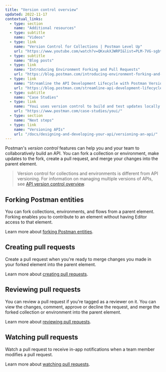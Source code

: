 ```yaml
---
title: "Version control overview"
updated: 2022-11-17
contextual_links:
  - type: section
    name: "Additional resources"
  - type: subtitle
    name: "Videos"
  - type: link
    name: "Version Control for Collections | Postman Level Up"
    url: "https://www.youtube.com/watch?v=QKxukXJWRPI&list=PLM-7VG-sgbtC5tNXxd28cmePSa9BYwqeU&index=7"
  - type: subtitle
    name: "Blog posts"
  - type: link
    name: "Introducing Environment Forking and Pull Requests"
    url: "https://blog.postman.com/introducing-environment-forking-and-pull-requests/"
  - type: link
    name: "Streamline the API Development Lifecycle with Postman Version Control"
    url: "https://blog.postman.com/streamline-api-development-lifecycle-with-postman-version-control/"
  - type: subtitle
    name: "Case Studies"
  - type: link
    name: "Youi uses version control to build and test updates locally before merging"
    url: "https://www.postman.com/case-studies/youi/"
  - type: section
    name: "Next steps"
  - type: link
    name: "Versioning APIs"
    url: "/docs/designing-and-developing-your-api/versioning-an-api/"
---
```


Postman's _version control_ features can help you and your team to collaboratively build an API. You can fork a collection or environment, make updates to the fork, create a pull request, and merge your changes into the parent element.

> Version control for collections and environments is different from API versioning. For information on managing multiple versions of APIs, see [API version control overview](/docs/designing-and-developing-your-api/versioning-an-api/versioning-an-api-overview/).

## Forking Postman entities

You can fork collections, environments, and flows from a parent element. Forking enables you to contribute to an element without having Editor access to that element.

Learn more about [forking Postman entities](/docs/collaborating-in-postman/using-version-control/forking-entities/).

## Creating pull requests

Create a pull request when you're ready to merge changes you made in your forked element into the parent element.

Learn more about [creating pull requests](/docs/collaborating-in-postman/using-version-control/creating-pull-requests/).

## Reviewing pull requests

You can review a pull request if you're tagged as a reviewer on it. You can view the changes, comment, approve or decline the request, and merge the forked collection or environment into the parent element.

Learn more about [reviewing pull requests](/docs/collaborating-in-postman/using-version-control/reviewing-pull-requests/).

## Watching pull requests

Watch a pull request to receive in-app notifications when a team member modifies a pull request.

Learn more about [watching pull requests](/docs/collaborating-in-postman/using-version-control/watching-pull-requests/).
